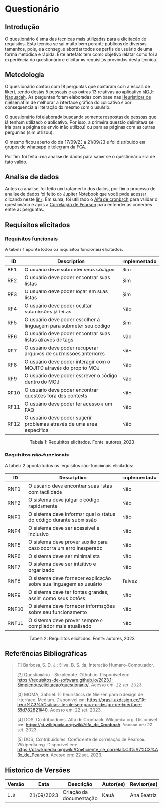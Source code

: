 # Questionário

## Introdução

O questionário é uma das tecnicas mais utilizadas para a elicitação de requisitos. Esta tecnica se sai muito bem perante publicos de diversos tamanhos, pois, ela consegue abordar todos os perfis de usuário de uma forma metódica e rápida. Este artefato tem como objetivo relatar como foi a experiência do questionário e elicitar os requisitos provindos desta tecnica.

## Metodologia

O questionário contou com 18 perguntas que contaram com a escala de likert, sendo destas 5 pessoais e as outras 13 relativas ao aplicativo [MOJ-Naquadah](https://moj.naquadah.com.br/cgi-bin/index.sh). As perguntas foram elaboradas com base nas [Heurísticas de nielsen](https://brasil.uxdesign.cc/10-heur%C3%ADsticas-de-nielsen-para-o-design-de-interface-58d782821840) afim de melhorar a interface gráfica do aplicativo e por consequencia a interação do mesmo com o usuário.

O questionário foi elaborado buscando somente respostas de pessoas que já tenham utilizado o aplicativo. Por isso, a primeira questão delimitava se iria para a página de envio (não utilizou) ou para as páginas com as outras perguntas (sim utilizou).

O mesmo ficou aberto do dia 17/09/23 a 21/09/23 e foi distríbuido em grupos de whatsapp e telegram da FGA.

Por fim, foi feita uma analise de dados para saber se o questionário era de fato válido.

## Analise de dados

Antes da analise, foi feito um tratamento dos dados, por fim o processo de analise de dados foi feito do Jupiter Notebook que você pode acessar clicando neste [link](https://github.com/ananorberto/Interacao-Humano-Computador/blob/main/analise_de_dados/analise.ipynb). Em suma, foi utilizado o [Alfa de cronbach](https://pt.wikipedia.org/wiki/Alfa_de_Cronbach) para validar o questionário e após a [Correlação de Pearson](https://pt.wikipedia.org/wiki/Coeficiente_de_correla%C3%A7%C3%A3o_de_Pearson) para entender as conexões entre as perguntas.

## Requisitos elicitados

### Requisitos funcionais

A tabela 1 aponta todos os requisitos funcionais elicitados:

| ID   | Description                                                           | Implementado |
| ---- | --------------------------------------------------------------------- | ------------ |
| RF1  | O usuário deve submeter seus códigos                                  | Sim          |
| RF2  | O usuário deve poder encontrar suas listas                            | Sim          |
| RF3  | O usuário deve poder logar em suas listas                             | Sim          |
| RF4  | O usuário deve poder ocultar submissões já feitas                     | Não          |
| RF5  | O usuário deve poder escolher a linguagem para submeter seu código    | Sim          |
| RF6  | O usuário deve poder encontrar suas listas através de tags            | Não          |
| RF7  | O usuário deve poder recuperar arquivos de submissões anteriores      | Não          |
| RF8  | O usuário deve poder interagir com o MOJITO através do proprio MOJ    | Não          |
| RF9  | O usuário deve poder escrever o código dentro do MOJ                  | Não          |
| RF10 | O usuário deve poder encontrar questões fora dos contests             | Não          |
| RF11 | O usuário deve poder ter acesso a um FAQ                              | Não          |
| RF12 | O usuário deve poder sugerir problemas através de uma area especifica | Não          |

<p align="center"> Tabela 1: Requisitos elicitados. Fonte: autores, 2023</p>

### Requisitos não-funcionais

A tabela 2 aponta todos os requisitos não-funcionais elicitados:

| ID    | Description                                                       | Implementado |
| ----- | ----------------------------------------------------------------- | ------------ |
| RNF1  | O usuário deve encontrar suas listas com facilidade               | Não          |
| RNF2  | O sistema deve julgar o código rapidamente                        | Não          |
| RNF3  | O sistema deve informar qual o status do código durante submissão | Não          |
| RNF4  | O sistema deve ser acessível e inclusivo                          | Não          |
| RNF5  | O sistema deve prover auxilio para caso ocorra um erro inesperado | Não          |
| RNF6  | O sistema deve ser minimalista                                    | Não          |
| RNF7  | O sistema deve ser intuitivo e organizado                         | Não          |
| RNF8  | O sistema deve fornecer explicação sobre sua linguagem ao usuário | Talvez       |
| RNF9  | O sistema deve ter fontes grandes, assim como seus botões         | Não          |
| RNF10 | O sistema deve fornecer informações sobre seu funcionamento       | Não          |
| RNF11 | O sistema deve prover sempre o compilador mais atualizado         | Não          |

<p align="center"> Tabela 2: Requisitos elicitados. Fonte: autores, 2023</p>

## Referências Bibliográficas

> [1] Barbosa, S. D. J.; Silva, B. S. da; Interação Humano-Computador.
>
> [2] Questionário - Simplenote. Github.io. Disponível em: <https://requisitos-de-software.github.io/2023.1-Simplenote/elicitacao/questionario/>. Acesso em: 22 set. 2023.
>
> [3] MOMA, Gabriel. 10 heurísticas de Nielsen para o design de interface. Medium. Disponível em: <https://brasil.uxdesign.cc/10-heur%C3%ADsticas-de-nielsen-para-o-design-de-interface-58d782821840>. Acesso em: 22 set. 2023.
>
> [4] DOS, Contribuidores. Alfa de Cronbach. Wikipedia.org. Disponível em: <https://pt.wikipedia.org/wiki/Alfa_de_Cronbach>. Acesso em: 22 set. 2023.
>
> [5] DOS, Contribuidores. Coeficiente de correlação de Pearson. Wikipedia.org. Disponível em: <https://pt.wikipedia.org/wiki/Coeficiente_de_correla%C3%A7%C3%A3o_de_Pearson>. Acesso em: 22 set. 2023.

## Histórico de Versões

| Versão | Data       | Descrição               | Autor(es) | Revisor(es) |
| ------ | ---------- | ----------------------- | --------- | ----------- |
| `1.0`  | 21/09/2023 | Criação da documentação | Kauã      | Ana Beatriz |
